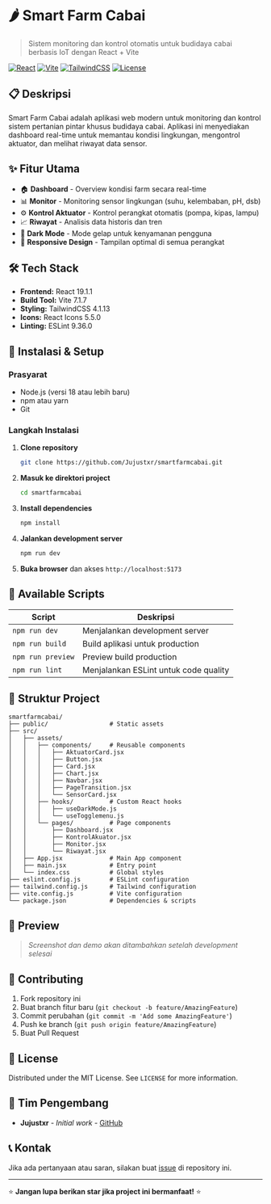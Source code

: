# 🌶️ Smart Farm Cabai

> Sistem monitoring dan kontrol otomatis untuk budidaya cabai berbasis IoT dengan React + Vite

[![React](https://img.shields.io/badge/React-19.1.1-61DAFB?style=flat-square&logo=react)](https://reactjs.org/)
[![Vite](https://img.shields.io/badge/Vite-7.1.7-646CFF?style=flat-square&logo=vite)](https://vitejs.dev/)
[![TailwindCSS](https://img.shields.io/badge/Tailwind-4.1.13-38B2AC?style=flat-square&logo=tailwind-css)](https://tailwindcss.com/)
[![License](https://img.shields.io/badge/License-MIT-green?style=flat-square)](LICENSE)

## 📋 Deskripsi

Smart Farm Cabai adalah aplikasi web modern untuk monitoring dan kontrol sistem pertanian pintar khusus budidaya cabai. Aplikasi ini menyediakan dashboard real-time untuk memantau kondisi lingkungan, mengontrol aktuator, dan melihat riwayat data sensor.

## ✨ Fitur Utama

- 🏠 **Dashboard** - Overview kondisi farm secara real-time
- 📊 **Monitor** - Monitoring sensor lingkungan (suhu, kelembaban, pH, dsb)
- ⚙️ **Kontrol Aktuator** - Kontrol perangkat otomatis (pompa, kipas, lampu)
- 📈 **Riwayat** - Analisis data historis dan tren
- 🌙 **Dark Mode** - Mode gelap untuk kenyamanan pengguna
- 📱 **Responsive Design** - Tampilan optimal di semua perangkat

## 🛠️ Tech Stack

- **Frontend:** React 19.1.1
- **Build Tool:** Vite 7.1.7
- **Styling:** TailwindCSS 4.1.13
- **Icons:** React Icons 5.5.0
- **Linting:** ESLint 9.36.0

## 🚀 Instalasi & Setup

### Prasyarat
- Node.js (versi 18 atau lebih baru)
- npm atau yarn
- Git

### Langkah Instalasi

1. **Clone repository**
   ```bash
   git clone https://github.com/Jujustxr/smartfarmcabai.git
   ```

2. **Masuk ke direktori project**
   ```bash
   cd smartfarmcabai
   ```

3. **Install dependencies**
   ```bash
   npm install
   ```

4. **Jalankan development server**
   ```bash
   npm run dev
   ```

5. **Buka browser** dan akses `http://localhost:5173`

## 📜 Available Scripts

| Script | Deskripsi |
|--------|-----------|
| `npm run dev` | Menjalankan development server |
| `npm run build` | Build aplikasi untuk production |
| `npm run preview` | Preview build production |
| `npm run lint` | Menjalankan ESLint untuk code quality |

## 📁 Struktur Project

```
smartfarmcabai/
├── public/                 # Static assets
├── src/
│   ├── assets/
│   │   ├── components/     # Reusable components
│   │   │   ├── AktuatorCard.jsx
│   │   │   ├── Button.jsx
│   │   │   ├── Card.jsx
│   │   │   ├── Chart.jsx
│   │   │   ├── Navbar.jsx
│   │   │   ├── PageTransition.jsx
│   │   │   └── SensorCard.jsx
│   │   ├── hooks/          # Custom React hooks
│   │   │   ├── useDarkMode.js
│   │   │   └── useTogglemenu.js
│   │   └── pages/          # Page components
│   │       ├── Dashboard.jsx
│   │       ├── KontrolAkuator.jsx
│   │       ├── Monitor.jsx
│   │       └── Riwayat.jsx
│   ├── App.jsx             # Main App component
│   ├── main.jsx            # Entry point
│   └── index.css           # Global styles
├── eslint.config.js        # ESLint configuration
├── tailwind.config.js      # Tailwind configuration
├── vite.config.js          # Vite configuration
└── package.json            # Dependencies & scripts
```

## 🎨 Preview

> *Screenshot dan demo akan ditambahkan setelah development selesai*

## 🤝 Contributing

1. Fork repository ini
2. Buat branch fitur baru (`git checkout -b feature/AmazingFeature`)
3. Commit perubahan (`git commit -m 'Add some AmazingFeature'`)
4. Push ke branch (`git push origin feature/AmazingFeature`)
5. Buat Pull Request

## 📝 License

Distributed under the MIT License. See `LICENSE` for more information.

## 👥 Tim Pengembang

- **Jujustxr** - *Initial work* - [GitHub](https://github.com/Jujustxr)

## 📞 Kontak

Jika ada pertanyaan atau saran, silakan buat [issue](https://github.com/Jujustxr/smartfarmcabai/issues) di repository ini.

---

⭐ **Jangan lupa berikan star jika project ini bermanfaat!** ⭐

